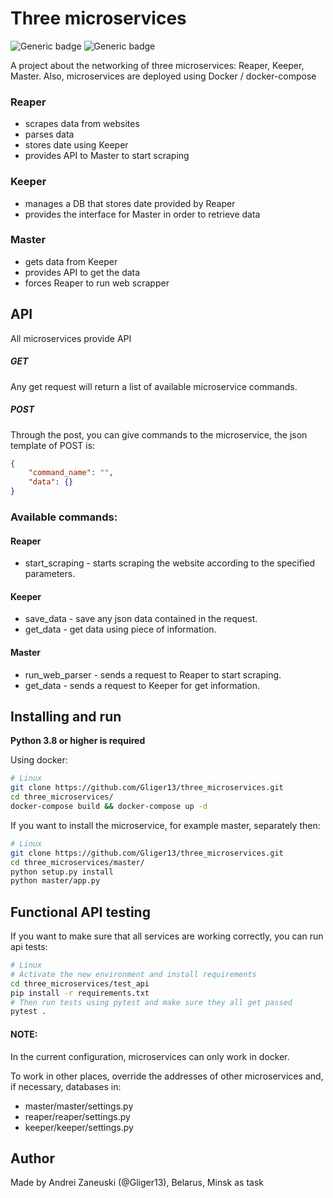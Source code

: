 # Three microservices
![Generic badge](https://img.shields.io/badge/version-0.2.0-green.svg) ![Generic badge](https://img.shields.io/badge/python-3.8-blue.svg) 

A project about the networking of three microservices: Reaper, Keeper, Master.
Also, microservices are deployed using Docker / docker-compose


### Reaper
 - scrapes data from websites
 - parses data
 - stores date using Keeper
 - provides API to Master to start scraping


### Keeper
 - manages a DB that stores date provided by Reaper
 - provides the interface for Master in order to retrieve data


### Master
 - gets data from Keeper
 - provides API to get the data
 - forces Reaper to run web scrapper

## API
All microservices provide API
##### GET
Any get request will return a list of available microservice commands.
##### POST
Through the post, you can give commands to the microservice, the json template of POST is:
````json
{
    "command_name": "",
    "data": {}
}
````
### Available commands:
#### Reaper

 - start_scraping - starts scraping the website according to the specified parameters.

#### Keeper

 - save_data - save any json data contained in the request.
 - get_data - get data using piece of information.

#### Master

 - run_web_parser - sends a request to Reaper to start scraping.
 - get_data - sends a request to Keeper for get information.

## Installing and run
**Python 3.8 or higher is required**

Using docker:
````bash
# Linux
git clone https://github.com/Gliger13/three_microservices.git
cd three_microservices/
docker-compose build && docker-compose up -d
````

If you want to install the microservice, for example master, separately then:
````bash
# Linux
git clone https://github.com/Gliger13/three_microservices.git
cd three_microservices/master/
python setup.py install
python master/app.py
````

## Functional API testing

If you want to make sure that all services are working correctly, you can run api tests:

````bash
# Linux
# Activate the new environment and install requirements
cd three_microservices/test_api
pip install -r requirements.txt
# Then run tests using pytest and make sure they all get passed 
pytest .
````

#### NOTE: 
In the current configuration, microservices can only work in docker.

To work in other places, override the addresses of other microservices and, if necessary, databases in:
 - master/master/settings.py
 - reaper/reaper/settings.py
 - keeper/keeper/settings.py

## Author

Made by Andrei Zaneuski (@Gliger13), Belarus, Minsk as task
